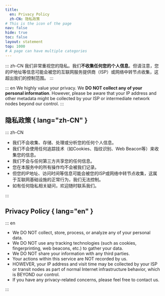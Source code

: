 ```yaml
---
title:
  en: Privacy Policy
  zh-CN: 隐私政策
# This is the icon of the page
nav: false
hide: true
toc: false
layout: statement
top: 1000
# A page can have multiple categories
---
```


::: zh-CN
我们非常重视您的隐私。我们**不收集任何您的个人信息**。但请注意，您的IP地址等信息可能会被您的互联网服务提供商（ISP）或网络中转节点收集，这超出我们的控制范围。
:::

::: en
We highly value your privacy. We **DO NOT collect any of your personal information**. However, please be aware that your IP address and other metadata might be collected by your ISP or intermediate network nodes beyond our control.
:::

## 隐私政策 { lang="zh-CN" }

::: zh-CN

- 我们不会收集、存储、处理或分析您的任何个人信息。
- 我们不会使用任何追踪技术（如Cookies、指纹识别、Web Beacon等）来收集您的信息。
- 我们不会与任何第三方共享您的任何信息。
- 您在本服务中的所有操作均不会被我们记录。
- 但您的IP地址、访问时间等信息可能会被您的ISP或网络中转节点收集，这属于互联网基础设施的正常行为，我们无法控制。
- 如有任何隐私相关疑问，欢迎随时联系我们。

:::

## Privacy Policy { lang="en" }

::: en

- We DO NOT collect, store, process, or analyze any of your personal data.
- We DO NOT use any tracking technologies (such as cookies, fingerprinting, web beacons, etc.) to gather your data.
- We DO NOT share your information with any third parties.
- Your actions within this service are NOT recorded by us.
- HOWEVER, your IP address and visit time may be collected by your ISP or transit nodes as part of normal Internet infrastructure behavior, which is BEYOND our control.
- If you have any privacy-related concerns, please feel free to contact us.

:::
